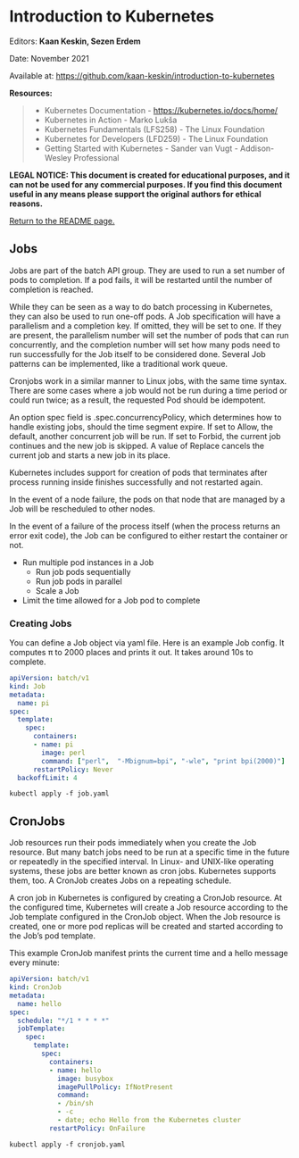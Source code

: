 # Introduction to Kubernetes

Editors: **Kaan Keskin, Sezen Erdem**

Date: November 2021

Available at: https://github.com/kaan-keskin/introduction-to-kubernetes

**Resources:**

> - Kubernetes Documentation - https://kubernetes.io/docs/home/
> - Kubernetes in Action - Marko Lukša 
> - Kubernetes Fundamentals (LFS258) - The Linux Foundation
> - Kubernetes for Developers (LFD259) - The Linux Foundation
> - Getting Started with Kubernetes - Sander van Vugt - Addison-Wesley Professional

**LEGAL NOTICE: This document is created for educational purposes, and it can not be used for any commercial purposes. If you find this document useful in any means please support the original authors for ethical reasons.** 

[Return to the README page.](README.md)

## Jobs

Jobs are part of the batch API group. They are used to run a set number of pods to completion. If a pod fails, it will be restarted until the number of completion is reached.

While they can be seen as a way to do batch processing in Kubernetes, they can also be used to run one-off pods. A Job specification will have a parallelism and a completion key. If omitted, they will be set to one. If they are present, the parallelism number will set the number of pods that can run concurrently, and the completion number will set how many pods need to run successfully for the Job itself to be considered done. Several Job patterns can be implemented, like a traditional work queue. 

Cronjobs work in a similar manner to Linux jobs, with the same time syntax. There are some cases where a job would not be run during a time period or could run twice; as a result, the requested Pod should be idempotent. 

An option spec field is .spec.concurrencyPolicy, which determines how to handle existing jobs, should the time segment expire. If set to Allow, the default, another concurrent job will be run. If set to Forbid, the current job continues and the new job is skipped. A value of Replace cancels the current job and starts a new job in its place.

Kubernetes includes support for creation of pods that terminates after process running inside finishes successfully and not restarted again.

In the event of a node failure, the pods on that node that are managed by a Job will be rescheduled to other nodes.

In the event of a failure of the process itself (when the process returns an error exit code), the Job can be configured to either restart the container or not.

* Run multiple pod instances in a Job
    * Run job pods sequentially
    * Run job pods in parallel
    * Scale a Job
* Limit the time allowed for a Job pod to complete

### Creating Jobs
You can define a Job object via yaml file. Here is an example Job config. It computes π to 2000 places and prints it out. It takes around 10s to complete.

```yaml
apiVersion: batch/v1
kind: Job
metadata:
  name: pi
spec:
  template:
    spec:
      containers:
      - name: pi
        image: perl
        command: ["perl",  "-Mbignum=bpi", "-wle", "print bpi(2000)"]
      restartPolicy: Never
  backoffLimit: 4
```
```shell
kubectl apply -f job.yaml
```
## CronJobs

Job resources run their pods immediately when you create the Job resource. But many batch jobs need to be run at a specific time in the future or repeatedly in the specified interval. In Linux- and UNIX-like operating systems, these jobs are better known as cron jobs. Kubernetes supports them, too. A CronJob creates Jobs on a repeating schedule.

A cron job in Kubernetes is configured by creating a CronJob resource. At the configured time, Kubernetes will create a Job resource according to the Job template configured in the CronJob object. When the Job resource is created, one or more pod replicas will be created and started according to the Job’s pod template.

This example CronJob manifest prints the current time and a hello message every minute:
```yaml
apiVersion: batch/v1
kind: CronJob
metadata:
  name: hello
spec:
  schedule: "*/1 * * * *"
  jobTemplate:
    spec:
      template:
        spec:
          containers:
          - name: hello
            image: busybox
            imagePullPolicy: IfNotPresent
            command:
            - /bin/sh
            - -c
            - date; echo Hello from the Kubernetes cluster
          restartPolicy: OnFailure
```
```shell
kubectl apply -f cronjob.yaml
```